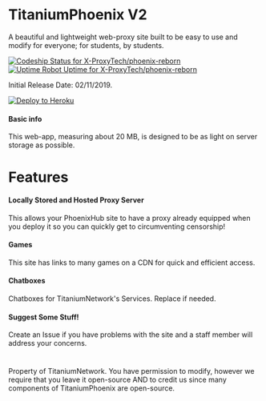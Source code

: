 # TitaniumPhoenix V2

A beautiful and lightweight web-proxy site built to be easy to use and modify for everyone; for students, by students.

[![Codeship Status for X-ProxyTech/phoenix-reborn](https://app.codeship.com/projects/a4ae2870-13ba-0138-609b-5a3ac7b7bdd1/status?branch=master)](https://app.codeship.com/projects/380496)
[![Uptime Robot Uptime for X-ProxyTech/phoenix-reborn](https://img.shields.io/uptimerobot/ratio/m784194797-659a7a08f6787c1e0fd380db?label=Uptime)](https://uptimerobot.com/)

Initial Release Date: 02/11/2019.

[![Deploy to Heroku](https://www.herokucdn.com/deploy/button.svg)](https://heroku.com/deploy?template=https://github.com/X-ProxyTech/phoenix-reborn)

#### Basic info

This web-app, measuring about 20 MB, is designed to be as light on server storage as possible.

# Features

#### Locally Stored and Hosted Proxy Server

This allows your PhoenixHub site to have a proxy already equipped when you deploy it so you can quickly get to circumventing censorship!

#### Games

This site has links to many games on a CDN for quick and efficient access.

#### Chatboxes

Chatboxes for TitaniumNetwork's Services. Replace if needed.

#### Suggest Some Stuff!
 
Create an Issue if you have problems with the site and a staff member will address your concerns.

#
Property of TitaniumNetwork. You have permission to modify, however we require that you leave it open-source AND to credit us since many components of TitaniumPhoenix are open-source.
